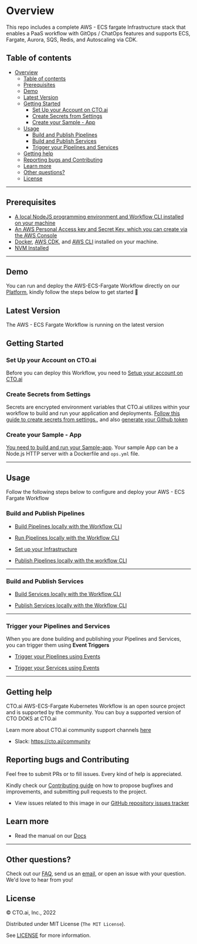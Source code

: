 
# Overview


This repo includes a complete AWS - ECS fargate Infrastructure stack that enables a PaaS workflow with GitOps / ChatOps features and supports ECS, Fargate, Aurora, SQS, Redis, and Autoscaling via CDK.


## Table of contents

- [Overview](#overview)
  - [Table of contents](#table-of-contents)
  - [Prerequisites](#prerequisites)
  - [Demo](#demo)
  - [Latest Version](#latest-version)
  - [Getting Started](#getting-started)
    - [Set Up your Account on CTO.ai](#set-up-your-account-on-ctoai)
    - [Create Secrets from Settings](#create-secrets-from-settings)
    - [Create your Sample - App](#create-your-sample---app)
  - [Usage](#usage)
    - [Build and Publish Pipelines](#build-and-publish-pipelines)
    - [Build and Publish Services](#build-and-publish-services)
    - [Trigger your Pipelines and Services](#trigger-your-pipelines-and-services)
  - [Getting help](#getting-help)
  - [Reporting bugs and Contributing](#reporting-bugs-and-contributing)
  - [Learn more](#learn-more)
  - [Other questions?](#other-questions)
  - [License](#license)

---

## Prerequisites

- [A local NodeJS programming environment and Workflow CLI installed on your machine](https://cto.ai/docs/install-cli)
- [An AWS Personal Access key and Secret Key, which you can create via the AWS Console](https://cto.ai/docs/aws-ecs-fargate#create-secrets-from-settings)
- [Docker](https://docs.docker.com/get-docker/), [AWS CDK](https://docs.aws.amazon.com/cdk/v2/guide/getting_started.html), and [AWS CLI](https://docs.aws.amazon.com/cli/latest/userguide/getting-started-install.html) installed on your machine.
- [NVM Installed](https://github.com/nvm-sh/nvm)

---

## Demo 

You can run and deploy the AWS-ECS-Fargate Workflow directly on our [Platform](https://cto.ai/), kindly follow the steps below to get started 🚀

## Latest Version 

The AWS - ECS Fargate Workflow is running on the latest version


## Getting Started 

### Set Up your Account on CTO.ai

Before you can deploy this Workflow, you need to [Setup your account on CTO.ai](https://cto.ai/docs/setup-flow)

### Create Secrets from Settings 

Secrets are encrypted environment variables that CTO.ai utilizes within your workflow to build and run your application and deployments. [Follow this guide to create secrets from settings.](https://cto.ai/docs/aws-ecs-fargate#create-secrets-from-settings), and also [generate your Github token](https://cto.ai/docs/aws-ecs-fargate#generate-github-token)

### Create your Sample - App

[You need to build and run your Sample-app](https://cto.ai/docs/aws-ecs-fargate#ecs---fargate-demo). Your sample App can be a Node.js HTTP server with a Dockerfile and `ops.yml` file.

---

## Usage 

Follow the following steps below to configure and deploy your AWS - ECS Fargate Workflow

### Build and Publish Pipelines 

- [Build Pipelines locally with the Workflow CLI](https://cto.ai/docs/aws-ecs-fargate#ecs--fargate-workflow-pipelines)


- [Run Pipelines locally with the Workflow CLI](https://cto.ai/docs/aws-ecs-fargate#run-pipelines-locally-with-the-ctoai-cli)


- [Set up your Infrastructure](https://cto.ai/docs/aws-ecs-fargate#run-and-set-up-your-infrastructure)


- [Publish Pipelines locally with the workflow CLI](https://cto.ai/docs/aws-ecs-fargate#build--publish-pipelines-locally-with-the-ctoai-cli)


---

### Build and Publish Services 

- [Build Services locally with the Workflow CLI](https://cto.ai/docs/aws-ecs-fargate#build-services-locally-with-the-ctoai-cli)


- [Publish Services locally with the Workflow CLI](https://cto.ai/docs/aws-ecs-fargate#publish-services-locally-with-the-ctoai-cli)


---


### Trigger your Pipelines and Services

When you are done building and publishing your Pipelines and Services, you can trigger them using **Event Triggers** 


- [Trigger your Pipelines using Events](https://cto.ai/docs/aws-ecs-fargate#trigger-pipelines-using-events)


- [Trigger your Services using Events](https://cto.ai/docs/aws-ecs-fargate#trigger-services-using-events)

---

## Getting help 

CTO.ai AWS-ECS-Fargate Kubernetes Workflow is an open source project and is supported by the community. You can buy a supported version of CTO DOKS at CTO.ai

Learn more about CTO.ai community support channels [here](https://cto.ai/community)

- Slack: https://cto.ai/community


## Reporting bugs and Contributing 

Feel free to submit PRs or to fill issues. Every kind of help is appreciated.

Kindly check our [Contributing guide](https://github.com/workflows-sh/aws-ecs-fargate/blob/documentation/Contributing.md) on how to propose bugfixes and improvements, and submitting pull requests to the project.


- View issues related to this image in our [GitHub repository issues tracker](https://github.com/workflows-sh/aws-ecs-fargate/issues)


## Learn more 

- Read the manual on our [Docs](https://cto.ai/docs)

---

## Other questions?

Check out our [FAQ](https://cto.ai/docs/faq), send us an [email](https://cto.ai/docs/contact-support), or open an issue with your question. We'd love to hear from you!


## License 

&copy; CTO.ai, Inc., 2022

Distributed under MIT License (`The MIT License`).

See [LICENSE](LICENSE) for more information.